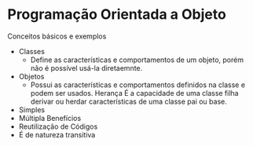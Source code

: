 # Programação Orientada a Objeto
Conceitos básicos e exemplos
- Classes
  - Define as características e comportamentos de um objeto, porém não é possível usá-la diretaemnte.   
- Objetos
  - Possui as características e comportamentos definidos na classe e podem ser usados.
Herança
É a capacidade de uma classe filha derivar ou herdar características de uma classe pai ou base.
- Simples
- Múltipla
Benefícios
- Reutilização de Códigos
- É de natureza transitiva
   
